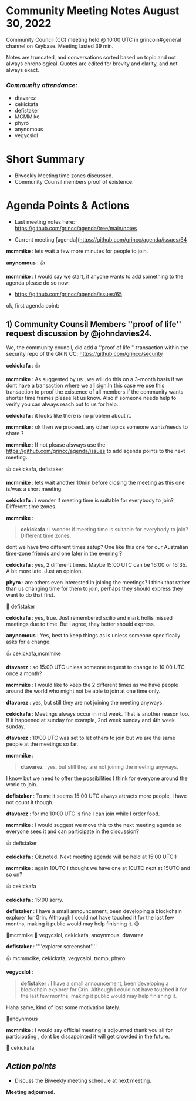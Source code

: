 
# Community Meeting Notes August 30, 2022

Community Council (CC) meeting held @ 10:00 UTC in grincoin#general channel on Keybase. Meeting lasted 39  min.

Notes are truncated, and conversations sorted based on topic and not always chronological. Quotes are edited for brevity and clarity, and not always exact.

### _Community attendance:_

* dtavarez
* cekickafa
* defistaker
* MCMMike
* phyro
* anynomous
* vegycslol


# Short Summary
 
-  Biweekly Meeting time zones discussed.
-  Community Counsil members proof of existence.


# Agenda Points & Actions
 

* Last meeting notes here: https://github.com/grincc/agenda/tree/main/notes

* Current meeting [agenda](https://github.com/grincc/agenda/issues/64


__mcmmike__ : lets wait a few more minutes for people to join.

__anynomous__ : 👍 

__mcmmike__ : I would say we start, if anyone wants to add something to the agenda please do so now: 
- https://github.com/grincc/agenda/issues/65

ok, first agenda point:

##  1) Community Counsil Members ''proof of life'' request discussion by @johndavies24.

We, the community council, did add a ''proof of life '' transaction within the security repo of the GRIN CC:
https://github.com/grincc/security

__cekickafa__ : 👍

__mcmmike__ : As suggested by us , we will do this on a 3-month basis if we dont have a transaction where we all sign.In this case we use this transaction to proof the existence of all members.if the community wants shorter time frames please let us know. Also if someone needs help to verify you can always reach out to us for help.

__cekickafa__ : it looks like there is no problem about it.

__mcmmike__ : ok then we proceed. any other topics someone wants/needs to share ?

__mcmmike__ : If not please alsways use the https://github.com/grincc/agenda/issues to add agenda points to the next meeting.

👍 cekickafa, defistaker

__mcmmike__ : lets wait another 10min before closing the meeting as this one is/was a short meeting.

__cekickafa__ : i wonder if  meeting time is suitable for everybody to join? Different time zones.

__mcmmike__ :

>__cekickafa__ : i wonder if  meeting time is suitable for everybody to join? Different time zones.

dont we have two different times setup? One like this one for our Australian time-zone friends and one later in the evening ?


__cekickafa__ : yes, 2 different times. Maybe 15:00 UTC can be 16:00 or 16:35. A bit more late. Just an opinion.

__phyro__ : are others even interested in joining the meetings?
I think that rather than us changing time for them to join, perhaps they should express they want to do that first.

💯 defistaker

__cekickafa__ : yes, true. Just remembered scilio and mark hollis missed meetings due to time. But i agree, they better should express.

__anynomous__ : Yes, best to keep things as is unless someone specifically asks for a change.

👍 cekickafa,mcmmike

__dtavarez__ : so  15:00 UTC unless someone request to change to 10:00 UTC once a month?

__mcmmike__ : I would like to keep the 2 different times as we have people around the world who might not be able to join at one time only.

__dtavarez__ : yes, but still they are not joining the meeting anyways.

__cekickafa__ : Meetings always occur in mid week. That is another reason too. If it happened at sunday for example, 2nd week sunday and 4th week sunday.

__dtavarez__ : 10:00 UTC was set to let others to join but we are the same people at the meetings so far.

__mcmmike__ :

>__dtavarez__ : yes, but still they are not joining the meeting anyways.

I know but we need to offer the possibilities I think for everyone around the world to join.

__defistaker__ : To me it seems 15:00 UTC always attracts more people, I have not count it though.

__dtavarez__ : for me  10:00 UTC is fine I can join while I order food.

__mcmmike__ : I would suggest we move this to the next meeting agenda so everyone sees it and can participate in the discussion?

👍 defistaker

__cekickafa__ : Ok.noted. Next meeting agenda will be held at 15:00 UTC:)

__mcmmike__ : again 10UTC I thought we have one at 10UTC next at 15UTC and so on?

👍 cekickafa

__cekickafa__ : 15:00 sorry.

__defistaker__ : I have a small announcement, been developing a blockchain explorer for Grin. Although I could not have touched it for the last few months, making it public would may help finishing it. 😅

🙂mcmmike 🚀 vegycslol, cekickafa, anoynmous, dtavarez

__defistaker__ : ''''explorer screenshot''''

👍 mcmmcike, cekickafa, vegycslol, tromp, phyro

__vegycslol__ : 

>__defistaker__ : I have a small announcement, been developing a blockchain explorer for Grin. Although I could not have touched it for the last few months, making it public would may help finishing it.

Haha same, kind of lost some motivation lately.

🚀anoynmous

__mcmmike__ : I would say official meeting is adjourned
thank you all for participating , dont be dissapointed it will get crowded in the future.

💛 cekickafa


## *Action points*

* Discuss the Biweekly meeting schedule at next meeting.


**Meeting adjourned.**